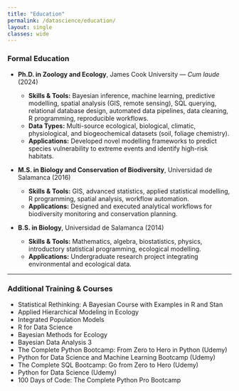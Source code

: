 ```yaml
---
title: "Education"
permalink: /datascience/education/
layout: single
classes: wide
---
```


### Formal Education

- **Ph.D. in Zoology and Ecology**, James Cook University — *Cum laude* (2024)  
  - **Skills & Tools:** Bayesian inference, machine learning, predictive modelling, spatial analysis (GIS, remote sensing), SQL querying, relational database design, automated data pipelines, data cleaning, R programming, reproducible workflows.  
  - **Data Types:** Multi-source ecological, biological, climatic, physiological, and biogeochemical datasets (soil, foliage chemistry).  
  - **Applications:** Developed novel modelling frameworks to predict species vulnerability to extreme events and identify high-risk habitats.  

- **M.S. in Biology and Conservation of Biodiversity**, Universidad de Salamanca (2016)  
  - **Skills & Tools:** GIS, advanced statistics, applied statistical modelling, R programming, spatial analysis, workflow automation.  
  - **Applications:** Designed and executed analytical workflows for biodiversity monitoring and conservation planning.  

- **B.S. in Biology**, Universidad de Salamanca (2014)  
  - **Skills & Tools:** Mathematics, algebra, biostatistics, physics, introductory statistical programming, ecological modelling.  
  - **Applications:** Undergraduate research project integrating environmental and ecological data.  

---

### Additional Training & Courses

- Statistical Rethinking: A Bayesian Course with Examples in R and Stan  
- Applied Hierarchical Modeling in Ecology  
- Integrated Population Models  
- R for Data Science  
- Bayesian Methods for Ecology  
- Bayesian Data Analysis 3  
- The Complete Python Bootcamp: From Zero to Hero in Python (Udemy)
- Python for Data Science and Machine Learning Bootcamp (Udemy)
- The Complete SQL Bootcamp: Go from Zero to Hero (Udemy)
- Python for Data Science (Udemy)
- 100 Days of Code: The Complete Python Pro Bootcamp

